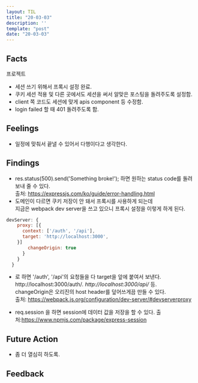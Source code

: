 ```yaml
---
layout: TIL
title: "20-03-03"
description: ''
template: "post"
date: "20-03-03"
---
```



## Facts

프로젝트

- 세션 쓰기 위해서 프록시 설정 완료.
- 쿠키 세션 적용 및 다른 곳에서도 세션을 써서 알맞은 포스팅을 돌려주도록 설정함.
- client 쪽 코드도 세션에 맞게 apis component 등 수정함.
- login failed 할 때 401 돌려주도록 함.

## Feelings

- 일정에 맞춰서 끝낼 수 있어서 다행이다고 생각한다. 

## Findings

-  res.status(500).send('Something broke!');
하면 원하는 status code를 돌려보내 줄 수 있다.   
출처: <https://expressjs.com/ko/guide/error-handling.html>
- 도메인이 다르면 쿠키 저장이 안 돼서 프록시를 사용하게 되는데  
지금은 webpack dev server을 쓰고 있으니 프록시 설정을 이렇게 하게 된다.

```javascript
devServer: {
    proxy: [{
      context: ['/auth', '/api'], 
      target: 'http://localhost:3000',
    }]
        changeOrigin: true
      }
    }
  }
```

- 로 하면 '/auth', '/api'의 요청들을 다 target을 앞에 붙여서 보낸다. http://localhost:3000/auth/*. http://localhost:3000/api/* 등.  
changeOrigin은 오리진의 host header를 덮어쓰게끔 만들 수 있다.  
출처: <https://webpack.js.org/configuration/dev-server/#devserverproxy>

- req.session 을 하면 session에 데이터 값을 저장을 할 수 있다.  출처:<https://www.npmjs.com/package/express-session>


## Future Action

- 좀 더 열심히 하도록.

## Feedback

